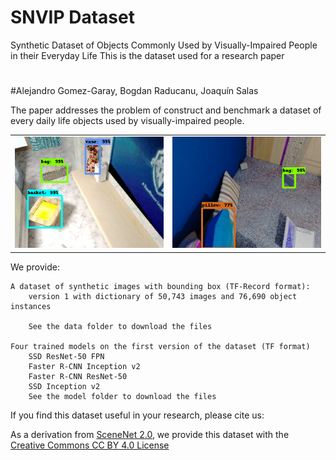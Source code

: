 # SNVIP Dataset
Synthetic  Dataset  of  Objects  Commonly  Used  by Visually-Impaired People in their Everyday Life
This is the dataset used for a research paper

#    
#Alejandro Gomez-Garay, Bogdan Raducanu, Joaquín Salas  

The paper addresses the problem of construct and benchmark a dataset of every daily life objects used by visually-impaired people.  

<table>
    <tr>
        <td> <img src="frrcnn_detect_basket.png"> </td>
        <td> <img src="frrcnn_detect_bag2.png"> </td>
    </tr>
</table>

We provide:  

    A dataset of synthetic images with bounding box (TF-Record format):  
        version 1 with dictionary of 50,743 images and 76,690 object instances

        See the data folder to download the files  
    
    Four trained models on the first version of the dataset (TF format)  
        SSD ResNet-50 FPN  
        Faster R-CNN Inception v2  
        Faster R-CNN ResNet-50  
        SSD Inception v2  
        See the model folder to download the files  

If you find this dataset useful in your research, please cite us:  


As a derivation from [SceneNet 2.0](https://robotvault.bitbucket.io/scenenet-rgbd.html), we provide this dataset with the [Creative Commons CC BY 4.0 License](http://creativecommons.org/licenses/by/4.0/)
